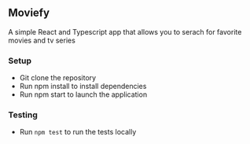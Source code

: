 ## Moviefy
A simple React and Typescript app that allows you to serach for favorite movies and tv series

### Setup
- Git clone the repository
- Run npm install to install dependencies
- Run npm start to launch the application

### Testing
- Run `npm test` to run the tests locally

